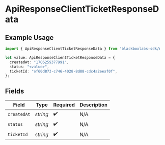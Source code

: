# ApiResponseClientTicketResponseData

## Example Usage

```typescript
import { ApiResponseClientTicketResponseData } from "blackboxlabs-sdk/models";

let value: ApiResponseClientTicketResponseData = {
  createdAt: "1706259377991",
  status: "<value>",
  ticketId: "ef60d873-c746-4028-8d88-cdc4a2eeaf0f",
};
```

## Fields

| Field              | Type               | Required           | Description        |
| ------------------ | ------------------ | ------------------ | ------------------ |
| `createdAt`        | *string*           | :heavy_check_mark: | N/A                |
| `status`           | *string*           | :heavy_check_mark: | N/A                |
| `ticketId`         | *string*           | :heavy_check_mark: | N/A                |